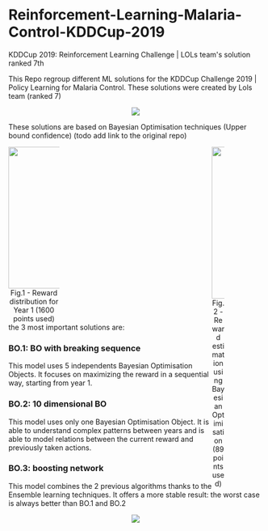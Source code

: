 # Reinforcement-Learning-Malaria-Control-KDDCup-2019
KDDCup 2019: Reinforcement Learning Challenge | LOLs team's solution ranked 7th



This Repo regroup different ML solutions for the KDDCup Challenge 2019 | Policy Learning for Malaria Control.
These solutions were created by Lols team (ranked 7)

<p align="center">
  <img src="https://github.com/Karim-53/Reinforcement-Learning-Malaria-Control-KDDCup-2019/blob/master/include/kdd_comp_image.jpg">
</p>

These solutions are based on Bayesian Optimisation techniques (Upper bound confidence) (todo add link to the original repo)

 <div>
           <div style="width:80%;Text-align:center;float:left;">
         
<figure style="width:25%;float:left;margin:0px;text-align:center;padding:0px;">
  <img width="280" src="https://github.com/Karim-53/Reinforcement-Learning-Malaria-Control-KDDCup-2019/blob/master/include/y1.png">
  <figcaption>Fig.1 - Reward distribution for Year 1 (1600 points used)</figcaption>
</figure>
  
</div>
           
<div style="Text-align:right;Width:20%;float:right">
           
<figure style="width:25%;float:left;margin:0px;text-align:center;padding:0px;">
  <img width="300" src="https://github.com/Karim-53/Reinforcement-Learning-Malaria-Control-KDDCup-2019/blob/master/include/y1_BO.png">
  <figcaption>Fig.2 - Reward estimation using Bayesian Optimisation (89 points used)</figcaption>
</figure>

</div>


</div>
           



the 3 most important solutions are:

### BO.1: BO with breaking sequence
This model uses 5 independents Bayesian Optimisation Objects. It focuses on maximizing the reward in a sequential way, starting from year 1.
 
### BO.2: 10 dimensional BO
This model uses only one Bayesian Optimisation Object. It is able to understand complex patterns between years and is able to model relations between the current reward and previously taken actions.

### BO.3: boosting network
This model combines the 2 previous algorithms thanks to the Ensemble learning techniques. It offers a more stable result: the worst case is always better than BO.1 and BO.2

<p align="center">
  <img src="https://github.com/Karim-53/Reinforcement-Learning-Malaria-Control-KDDCup-2019/blob/master/include/BO_3.png">
</p>
